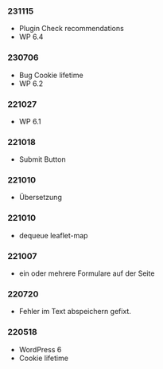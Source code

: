 ###  231115

* Plugin Check recommendations
* WP 6.4

###  230706

* Bug Cookie lifetime
* WP 6.2

###  221027

* WP 6.1

###  221018

* Submit Button

###  221010

* Übersetzung

###  221010

* dequeue leaflet-map

###  221007

* ein oder mehrere Formulare auf der Seite

###  220720

* Fehler im Text abspeichern gefixt.

###  220518

* WordPress 6
* Cookie lifetime
